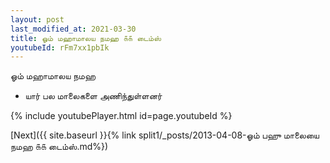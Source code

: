 ```yaml
---
layout: post
last_modified_at: 2021-03-30
title: ஓம் மஹாமாலய நமஹ ௧௧ டைம்ஸ்
youtubeId: rFm7xx1pbIk
---
```

 
 
 ஓம் மஹாமாலய நமஹ  
 
 -  யார் பல மாலைகளை அணிந்துள்ளனர் 
 
  
 
  
 
 
 
 
 
 


{% include youtubePlayer.html id=page.youtubeId %}
 
[Next]({{ site.baseurl }}{% link  split1/_posts/2013-04-08-ஓம் பஹு மாலையை நமஹ ௧௧ டைம்ஸ்.md%})
 
